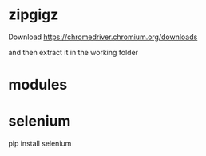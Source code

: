 # zipgigz

Download https://chromedriver.chromium.org/downloads

and then extract it in the working folder

# modules
# selenium
pip install selenium
